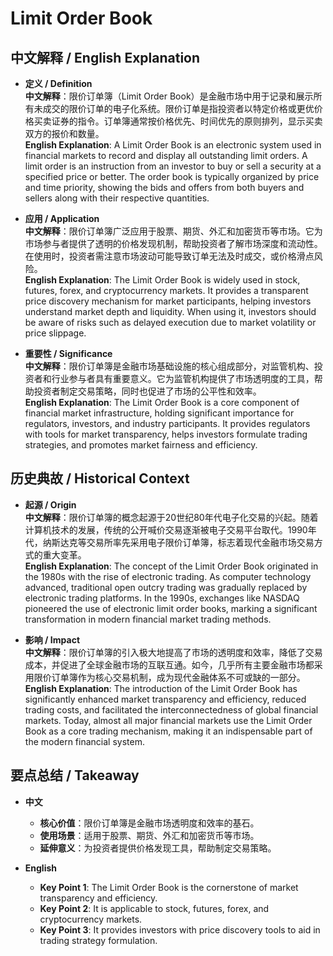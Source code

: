 # Limit Order Book

## 中文解释 / English Explanation

* **定义 / Definition**  
  **中文解释**：限价订单簿（Limit Order Book）是金融市场中用于记录和展示所有未成交的限价订单的电子化系统。限价订单是指投资者以特定价格或更优价格买卖证券的指令。订单簿通常按价格优先、时间优先的原则排列，显示买卖双方的报价和数量。  
  **English Explanation**: A Limit Order Book is an electronic system used in financial markets to record and display all outstanding limit orders. A limit order is an instruction from an investor to buy or sell a security at a specified price or better. The order book is typically organized by price and time priority, showing the bids and offers from both buyers and sellers along with their respective quantities.

* **应用 / Application**  
  **中文解释**：限价订单簿广泛应用于股票、期货、外汇和加密货币等市场。它为市场参与者提供了透明的价格发现机制，帮助投资者了解市场深度和流动性。在使用时，投资者需注意市场波动可能导致订单无法及时成交，或价格滑点风险。  
  **English Explanation**: The Limit Order Book is widely used in stock, futures, forex, and cryptocurrency markets. It provides a transparent price discovery mechanism for market participants, helping investors understand market depth and liquidity. When using it, investors should be aware of risks such as delayed execution due to market volatility or price slippage.

* **重要性 / Significance**  
  **中文解释**：限价订单簿是金融市场基础设施的核心组成部分，对监管机构、投资者和行业参与者具有重要意义。它为监管机构提供了市场透明度的工具，帮助投资者制定交易策略，同时也促进了市场的公平性和效率。  
  **English Explanation**: The Limit Order Book is a core component of financial market infrastructure, holding significant importance for regulators, investors, and industry participants. It provides regulators with tools for market transparency, helps investors formulate trading strategies, and promotes market fairness and efficiency.

## 历史典故 / Historical Context

* **起源 / Origin**  
  **中文解释**：限价订单簿的概念起源于20世纪80年代电子化交易的兴起。随着计算机技术的发展，传统的公开喊价交易逐渐被电子交易平台取代。1990年代，纳斯达克等交易所率先采用电子限价订单簿，标志着现代金融市场交易方式的重大变革。  
  **English Explanation**: The concept of the Limit Order Book originated in the 1980s with the rise of electronic trading. As computer technology advanced, traditional open outcry trading was gradually replaced by electronic trading platforms. In the 1990s, exchanges like NASDAQ pioneered the use of electronic limit order books, marking a significant transformation in modern financial market trading methods.

* **影响 / Impact**  
  **中文解释**：限价订单簿的引入极大地提高了市场的透明度和效率，降低了交易成本，并促进了全球金融市场的互联互通。如今，几乎所有主要金融市场都采用限价订单簿作为核心交易机制，成为现代金融体系不可或缺的一部分。  
  **English Explanation**: The introduction of the Limit Order Book has significantly enhanced market transparency and efficiency, reduced trading costs, and facilitated the interconnectedness of global financial markets. Today, almost all major financial markets use the Limit Order Book as a core trading mechanism, making it an indispensable part of the modern financial system.

## 要点总结 / Takeaway

* **中文**  
  - **核心价值**：限价订单簿是金融市场透明度和效率的基石。  
  - **使用场景**：适用于股票、期货、外汇和加密货币等市场。  
  - **延伸意义**：为投资者提供价格发现工具，帮助制定交易策略。

* **English**  
  - **Key Point 1**: The Limit Order Book is the cornerstone of market transparency and efficiency.  
  - **Key Point 2**: It is applicable to stock, futures, forex, and cryptocurrency markets.  
  - **Key Point 3**: It provides investors with price discovery tools to aid in trading strategy formulation.